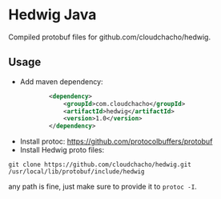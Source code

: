 # Hedwig Java

Compiled protobuf files for github.com/cloudchacho/hedwig.

## Usage

- Add maven dependency:
    ```xml
            <dependency>
                <groupId>com.cloudchacho</groupId>
                <artifactId>hedwig</artifactId>
                <version>1.0</version>
            </dependency>
    ```
- Install protoc: https://github.com/protocolbuffers/protobuf
- Install Hedwig proto files:
```shell
git clone https://github.com/cloudchacho/hedwig.git /usr/local/lib/protobuf/include/hedwig
```

any path is fine, just make sure to provide it to `protoc -I`.
